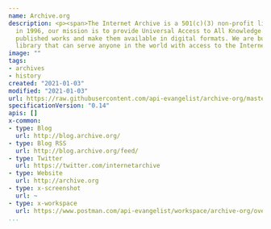 ```yaml
---
name: Archive.org
description: <p><span>The Internet Archive is a 501(c)(3) non-profit library. Founded
  in 1996, our mission is to provide Universal Access to All Knowledge. We collect
  published works and make them available in digital formats. We are building a public
  library that can serve anyone in the world with access to the Internet.</span></p>
image: ""
tags:
- archives
- history
created: "2021-01-03"
modified: "2021-01-03"
url: https://raw.githubusercontent.com/api-evangelist/archive-org/master/apis.json
specificationVersion: "0.14"
apis: []
x-common:
- type: Blog
  url: http://blog.archive.org/
- type: Blog RSS
  url: http://blog.archive.org/feed/
- type: Twitter
  url: https://twitter.com/internetarchive
- type: Website
  url: http://archive.org
- type: x-screenshot
  url: ~
- type: x-workspace
  url: https://www.postman.com/api-evangelist/workspace/archive-org/overview
...
```

